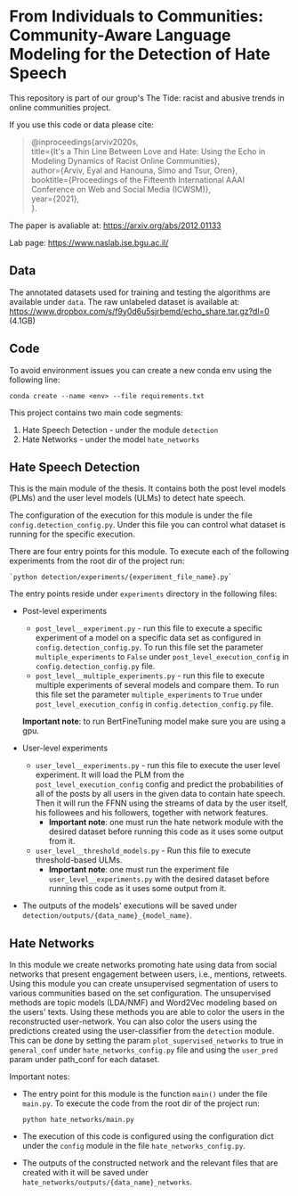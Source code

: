 # From Individuals to Communities: Community-Aware Language Modeling for the Detection of Hate Speech

This repository is part of our group's The Tide: racist and abusive trends in online communities project. 

If you use this code or data please cite:

> @inproceedings{arviv2020s,  
>  title={It's a Thin Line Between Love and Hate: Using the Echo in Modeling Dynamics of Racist Online Communities},  
>  author={Arviv, Eyal and Hanouna, Simo and Tsur, Oren},  
>  booktitle={Proceedings of the Fifteenth International AAAI Conference on Web and Social Media (ICWSM)},  
>  year={2021},  
> }.  

The paper is avaliable at: https://arxiv.org/abs/2012.01133

Lab page: https://www.naslab.ise.bgu.ac.il/


## Data
The annotated datasets used for training and testing the algorithms are available under `data`.
The raw unlabeled dataset is available at: https://www.dropbox.com/s/f9y0d6u5sjrbemd/echo_share.tar.gz?dl=0 (4.1GB)


## Code

To avoid environment issues you can create a new conda env using the following line:

`conda create --name <env> --file requirements.txt`

This project contains two main code segments:
1. Hate Speech Detection - under the module `detection`
2. Hate Networks - under the model `hate_networks`


## Hate Speech Detection
This is the main module of the thesis. It contains both the post level models (PLMs) and the user level models (ULMs) to detect hate speech.

The configuration of the execution for this module is under the file `config.detection_config.py`. Under this file you can control what dataset is running for the specific execution.

There are four entry points for this module. 
To execute each of the following experiments from the root dir of the project run:
 
    `python detection/experiments/{experiment_file_name}.py`
    
The entry points reside under `experiments` directory in the following files:
* Post-level experiments
    * `post_level__experiment.py` - run this file to execute a specific experiment of a model on a specific data set as configured in `config.detection_config.py`.
     To run this file set the parameter `multiple_experiments` to `False` under `post_level_execution_config` in `config.detection_config.py` file.
    * `post_level__multiple_experiments.py` - run this file to execute multiple experiments of several models and compare them.
    To run this file set the parameter `multiple_experiments` to `True` under `post_level_execution_config` in `config.detection_config.py` file.

    **Important note**: to run BertFineTuning model make sure you are using a gpu. 

* User-level experiments
    * `user_level__experiments.py` - run this file to execute the user level experiment. 
    It will load the PLM from the `post_level_execution_config` config and predict the probabilities of all of the posts by all users in the given data to contain hate speech.
    Then it will run the FFNN using the streams of data by the user itself, his followees and his followers, together with network features.
        * **Important note**: one must run the hate network module with the desired dataset before running this code as it uses some output from it.
    * `user_level__threshold_models.py` - Run this file to execute threshold-based ULMs.
        * **Important note**: one must run the experiment file `user_level__experiments.py` with the desired dataset before running this code as it uses some output from it.

* The outputs of the models' executions will be saved under `detection/outputs/{data_name}_{model_name}`.


## Hate Networks
In this module we create networks promoting hate using data from social networks that present engagement between users, i.e., mentions, retweets. 
Using this module you can create unsupervised segmentation of users to various communities based on the set configuration.
The unsupervised methods are topic models (LDA/NMF) and Word2Vec modeling based on the users' texts.
Using these methods you are able to color the users in the reconstructed user-network.
You can also color the users using the predictions created using the user-classifier from the `detection` module.
This can be done by setting the param `plot_supervised_networks` to true in `general_conf` under `hate_networks_config.py` file and using the `user_pred` param under path_conf for each dataset.

Important notes:
* The entry point for this module is the function `main()` under the file `main.py`. To execute the code from the root dir of the project run:
 
    `python hate_networks/main.py`
    
* The execution of this code is configured using the configuration dict under the `config` module in the file `hate_networks_config.py`.

* The outputs of the constructed network and the relevant files that are created with it will be saved under `hate_networks/outputs/{data_name}_networks`.

